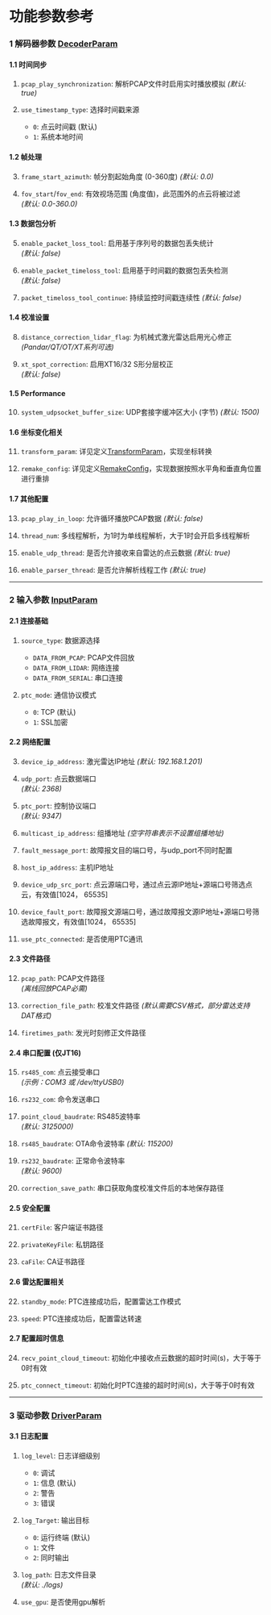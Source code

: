 # 功能参数参考

### 1 解码器参数 [DecoderParam](../libhesai/driver_param.h)

#### 1.1 时间同步
1. `pcap_play_synchronization`: 解析PCAP文件时启用实时播放模拟
    *(默认: true)*

2. `use_timestamp_type`: 选择时间戳来源  
   - `0`: 点云时间戳 (默认)
   - `1`: 系统本地时间

#### 1.2 帧处理
3. `frame_start_azimuth`: 帧分割起始角度 (0-360度)
    *(默认: 0.0)*

4. `fov_start`/`fov_end`: 有效视场范围 (角度值)，此范围外的点云将被过滤  
   *(默认: 0.0-360.0)*

#### 1.3 数据包分析
5. `enable_packet_loss_tool`: 启用基于序列号的数据包丢失统计  
   *(默认: false)*

6. `enable_packet_timeloss_tool`: 启用基于时间戳的数据包丢失检测  
   *(默认: false)*

7. `packet_timeloss_tool_continue`: 持续监控时间戳连续性
   *(默认: false)*

#### 1.4 校准设置
8. `distance_correction_lidar_flag`: 为机械式激光雷达启用光心修正
   *(Pandar/QT/OT/XT系列可选)*

9. `xt_spot_correction`:  启用XT16/32 S形分层校正  
   *(默认: false)*

#### 1.5 Performance
10. `system_udpsocket_buffer_size`: UDP套接字缓冲区大小 (字节) 
    *(默认: 1500)*

#### 1.6 坐标变化相关
11. `transform_param`: 详见定义[TransformParam](../libhesai/Common/include/hs_com.h)，实现坐标转换

12. `remake_config`: 详见定义[RemakeConfig](../libhesai/Common/include/hs_com.h)，实现数据按照水平角和垂直角位置进行重排

#### 1.7 其他配置
13. `pcap_play_in_loop`: 允许循环播放PCAP数据
      *(默认: false)*

14. `thread_num`: 多线程解析，为1时为单线程解析，大于1时会开启多线程解析

15. `enable_udp_thread`: 是否允许接收来自雷达的点云数据
      *(默认: true)*

16. `enable_parser_thread`: 是否允许解析线程工作
      *(默认: true)*

---

### 2 输入参数 [InputParam](../libhesai/driver_param.h)

#### 2.1 连接基础
1. `source_type`: 数据源选择  
   - `DATA_FROM_PCAP`: PCAP文件回放
   - `DATA_FROM_LIDAR`: 网络连接
   - `DATA_FROM_SERIAL`: 串口连接

2. `ptc_mode`: 通信协议模式  
   - `0`: TCP (默认)
   - `1`: SSL加密

#### 2.2 网络配置
3. `device_ip_address`: 激光雷达IP地址
   *(默认: 192.168.1.201)*

4. `udp_port`: 点云数据端口  
   *(默认: 2368)*

5. `ptc_port`: 控制协议端口  
   *(默认: 9347)*

6. `multicast_ip_address`: 组播地址 
   *(空字符串表示不设置组播地址)*

7. `fault_message_port`: 故障报文目的端口号，与udp_port不同时配置

8. `host_ip_address`: 主机IP地址

9. `device_udp_src_port`: 点云源端口号，通过点云源IP地址+源端口号筛选点云，有效值[1024， 65535]

10. `device_fault_port`: 故障报文源端口号，通过故障报文源IP地址+源端口号筛选故障报文，有效值[1024， 65535]

11. `use_ptc_connected`: 是否使用PTC通讯

#### 2.3 文件路径
12. `pcap_path`: PCAP文件路径  
   *(离线回放PCAP必需)*

13. `correction_file_path`: 校准文件路径
   *(默认需要CSV格式，部分雷达支持DAT格式)*

14. `firetimes_path`: 发光时刻修正文件路径

#### 2.4 串口配置 (仅JT16)
15. `rs485_com`: 点云接受串口  
    *(示例：COM3 或 /dev/ttyUSB0)*

16. `rs232_com`: 命令发送串口

17. `point_cloud_baudrate`: RS485波特率  
    *(默认: 3125000)*

18. `rs485_baudrate`: OTA命令波特率
    *(默认: 115200)*

19. `rs232_baudrate`: 正常命令波特率  
    *(默认: 9600)*

20. `correction_save_path`: 串口获取角度校准文件后的本地保存路径

#### 2.5 安全配置
21. `certFile`: 客户端证书路径  

22. `privateKeyFile`: 私钥路径 

23. `caFile`: CA证书路径 

#### 2.6 雷达配置相关
22. `standby_mode`: PTC连接成功后，配置雷达工作模式

23. `speed`: PTC连接成功后，配置雷达转速
#### 2.7 配置超时信息
24. `recv_point_cloud_timeout`: 初始化中接收点云数据的超时时间(s)，大于等于0时有效

25. `ptc_connect_timeout`: 初始化时PTC连接的超时时间(s)，大于等于0时有效

---

### 3 驱动参数 [DriverParam](../libhesai/driver_param.h)

#### 3.1 日志配置
1. `log_level`: 日志详细级别  
   - `0`: 调试
   - `1`: 信息 (默认)
   - `2`: 警告
   - `3`: 错误

2. `log_Target`: 输出目标  
   - `0`: 运行终端 (默认)
   - `1`: 文件
   - `2`: 同时输出

3. `log_path`: 日志文件目录  
   *(默认: ./logs)*

4. `use_gpu`: 是否使用gpu解析